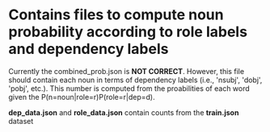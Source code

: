 # Contains files to compute noun probability according to role labels and dependency labels

Currently the combined_prob.json is **NOT CORRECT**. However, this file should contain each noun in terms of dependency labels (i.e., 'nsubj', 'dobj', 'pobj', etc.). This number is computed from the proabilities of each word given the P(n=noun|role=r)P(role=r|dep=d).

**dep_data.json** and **role_data.json** contain counts from the **train.json** dataset
